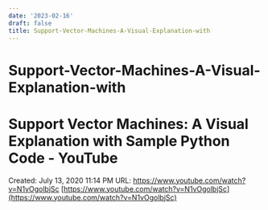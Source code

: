 ```yaml
---
date: '2023-02-16'
draft: false
title: Support-Vector-Machines-A-Visual-Explanation-with
---
```


# Support-Vector-Machines-A-Visual-Explanation-with

# Support Vector Machines: A Visual Explanation with Sample Python Code - YouTube
Created: July 13, 2020 11:14 PM
URL: https://www.youtube.com/watch?v=N1vOgolbjSc
[https://www.youtube.com/watch?v=N1vOgolbjSc](https://www.youtube.com/watch?v=N1vOgolbjSc)
